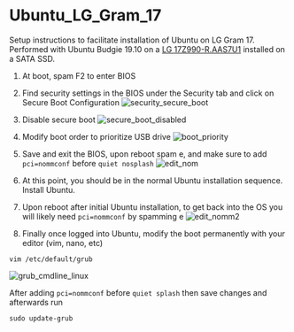 # Ubuntu_LG_Gram_17
Setup instructions to facilitate installation of Ubuntu on LG Gram 17.
Performed with Ubuntu Budgie 19.10 on a [LG 17Z990-R.AAS7U1](https://www.lg.com/us/laptops/lg-17Z990-RAAS7U1-ultra-slim-laptop) installed on a SATA SSD.

1. At boot, spam F2 to enter BIOS
2. Find security settings in the BIOS under the Security tab and click on Secure Boot Configuration
![security_secure_boot](https://user-images.githubusercontent.com/11417589/68453883-76648500-01bc-11ea-8323-b20f4b9d9f0c.jpg)
3. Disable secure boot
![secure_boot_disabled](https://user-images.githubusercontent.com/11417589/68453931-998f3480-01bc-11ea-9168-485868cc6579.jpg)
4. Modify boot order to prioritize USB drive
![boot_priority](https://user-images.githubusercontent.com/11417589/68453882-75cbee80-01bc-11ea-8eb1-7fd458d1bf73.jpg)
5. Save and exit the BIOS, upon reboot spam e, and make sure to add 
```pci=nommconf```  before ```quiet nosplash```
![edit_nom](https://user-images.githubusercontent.com/11417589/68453881-75cbee80-01bc-11ea-8ca3-ccc04aed4624.jpg)
6. At this point, you should be in the normal Ubuntu installation sequence. Install Ubuntu. 
7. Upon reboot after initial Ubuntu installation, to get back into the OS you will likely need ```pci=nommconf``` by spamming e
![edit_nomm2](https://user-images.githubusercontent.com/11417589/68453880-75cbee80-01bc-11ea-9da0-28ab7c39fb15.jpg)

8. Finally once logged into Ubuntu, modify the boot permanently with your editor (vim, nano, etc)

```vim /etc/default/grub```

![grub_cmdline_linux](https://user-images.githubusercontent.com/11417589/68455478-19b79900-01c1-11ea-8f12-4167ed923612.png)


After adding ```pci=nommconf``` before ```quiet splash``` then save changes and afterwards run

```sudo update-grub```
